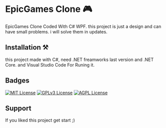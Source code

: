 
# EpicGames Clone 🎮

EpicGames Clone Coded With C# WPF. this project is just a design and can have small problems. i will solve them in updates.



## Installation ⚒️

this project made with C#, need .NET freamworks last version and .NET Core. and Visual Studio Code For Runing it.


## Badges

[![MIT License](https://img.shields.io/badge/License-MIT-green.svg)](https://choosealicense.com/licenses/mit/)
[![GPLv3 License](https://img.shields.io/badge/License-GPL%20v3-yellow.svg)](https://opensource.org/licenses/)
[![AGPL License](https://img.shields.io/badge/license-AGPL-blue.svg)](http://www.gnu.org/licenses/agpl-3.0)


## Support

If you liked this project get start ;)

